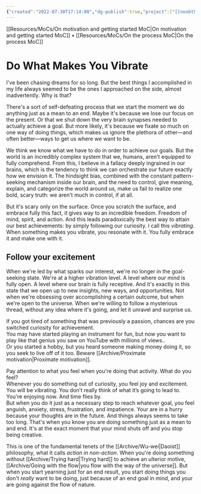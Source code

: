 ```yaml
---
{"created":"2022-07-30T17:14:00","dg-publish":true,"project":["[[noobthink.com]]"],"permalink":"/projects/digital-garden/articles/do-what-makes-you-vibrate/","dgPassFrontmatter":true,"updated":"2024-12-21T16:42:44.319+01:00"}
---
```


[[Resources/MoCs/On motivation and getting started MoC\|On motivation and getting started MoC]] • [[Resources/MoCs/On the process MoC\|On the process MoC]]
# Do What Makes You Vibrate
I've been chasing dreams for so long. But the best things I accomplished in my life always seemed to be the ones I approached on the side, almost inadvertently. Why is that?

There's a sort of self-defeating process that we start the moment we do anything just as a mean to an end. Maybe it's because we lose our focus on the present. Or that we shut down the very brain synapses needed to actually achieve a goal. But more likely, it's because we fixate so much on one way of doing things, which makes us ignore the plethora of other—and often better—ways to get us where we want to be.

We think we know what we have to do in order to achieve our goals. But the world is an incredibly complex system that we, humans, aren't equipped to fully comprehend. From this, I believe in a fallacy deeply ingrained in our brains, which is the tendency to think we can orchestrate our future exactly how we envision it. The hindsight bias, combined with the constant pattern-seeking mechanism inside our brain, and the need to control, give meaning, explain, and categorize the world around us, make us fail to realize one bold, scary truth: we aren't much in control, if at all.

But it's scary only on the surface. Once you scratch the surface, and embrace fully this fact, it gives way to an incredible freedom. Freedom of mind, spirit, and action. And this leads paradoxically the best way to attain our best achievements: by simply following our curiosity. I call this *vibrating*. When something makes you vibrate, you resonate with it. You fully embrace it and make one with it.

## Follow your excitement
When we're led by what sparks our interest, we're no longer in the goal-seeking state. We're at a higher vibration level. A level where our mind is fully open. A level where our brain is fully receptive. And it's exactly in this state that we open up to new insights, new ways, and opportunities. Not when we're obsessing over accomplishing a certain outcome, but when we're open to the universe. When we're willing to follow a mysterious thread, without any idea where it's going, and let it unravel and surprise us.  
  
If you got tired of something that was previously a passion, chances are you switched curiosity for achievement.  
You may have started playing an instrument for fun, but now you want to play like that genius you saw on YouTube with millions of views..  
Or you started a hobby, but you heard someone making money doing it, so you seek to live off of it too. Beware [[Archive/Proximate motivation\|Proximate motivation]].

Pay attention to what you feel when you're doing that activity. What do you feel?  
Whenever you do something out of curiosity, you feel joy and excitement. You will be vibrating. You don’t really think of what it’s going to lead to. You're enjoying now. And time flies by.  
But when you do it just as a necessary step to reach whatever goal, you feel anguish, anxiety, stress, frustration, and impatience. Your are in a hurry because your thoughts are in the future. And things always seems to take too long. That's when you know you are doing something just as a mean to and end. It's at the exact moment that your mind shuts off and you stop being creative. 

This is one of the fundamental tenets of the [[Archive/Wu-wei\|Daoist]] philosophy, what it calls *action in non-action*. When you're doing something without [[Archive/Trying hard\|Trying hard]] to achieve an ulterior motive, [[Archive/Going with the flow\|you flow with the way of the universe]]. But when you start yearning just for an end result, you start doing things you don't *really* want to be doing, just because of an end goal in mind, and your are going against the flow of nature.

